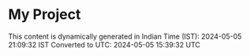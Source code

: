 # My Project

This content is dynamically generated in Indian Time (IST): 2024-05-05 21:09:32 IST
Converted to UTC: 2024-05-05 15:39:32 UTC
